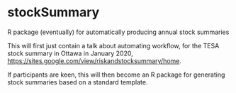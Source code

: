 # stockSummary
R package (eventually) for automatically producing annual stock summaries

This will first just contain a talk about automating workflow, for the TESA stock summary in Ottawa in January 2020, https://sites.google.com/view/riskandstocksummary/home.

If participants are keen, this will then become an R package for generating stock summaries based on a standard template. 

 
